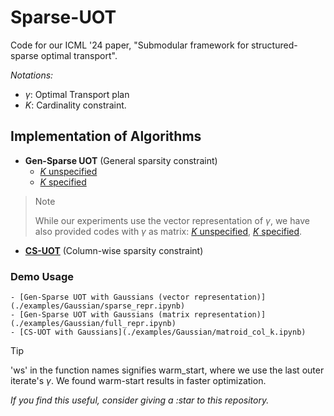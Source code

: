 # Sparse-UOT
Code for our ICML '24 paper, "Submodular framework for structured-sparse optimal transport".

*Notations:*
- $\gamma$: Optimal Transport plan
- $K$: Cardinality constraint.

## Implementation of Algorithms
- **Gen-Sparse UOT** (General sparsity constraint)
    - [$K$ unspecified](./sparse_ot/sparse_repr_autok.py)
    - [$K$ specified](./sparse_ot/sparse_repr.py)
> > [!NOTE]
> > While our experiments use the vector representation of $\gamma$, we have also provided codes with $\gamma$ as matrix: [$K$ unspecified](./sparse_ot/full_repr_autok.py), [$K$ specified](./sparse_ot/full_repr.py).

- [**CS-UOT**](./sparse_ot/matroid_col_k.py) (Column-wise sparsity constraint)

### Demo Usage
    - [Gen-Sparse UOT with Gaussians (vector representation)](./examples/Gaussian/sparse_repr.ipynb)
    - [Gen-Sparse UOT with Gaussians (matrix representation)](./examples/Gaussian/full_repr.ipynb)
    - [CS-UOT with Gaussians](./examples/Gaussian/matroid_col_k.ipynb)
> [!TIP]
> 'ws' in the function names signifies warm_start, where we use the last outer iterate's $\gamma$. We found warm-start results in faster optimization.

*If you find this useful, consider giving a :star to this repository.*
